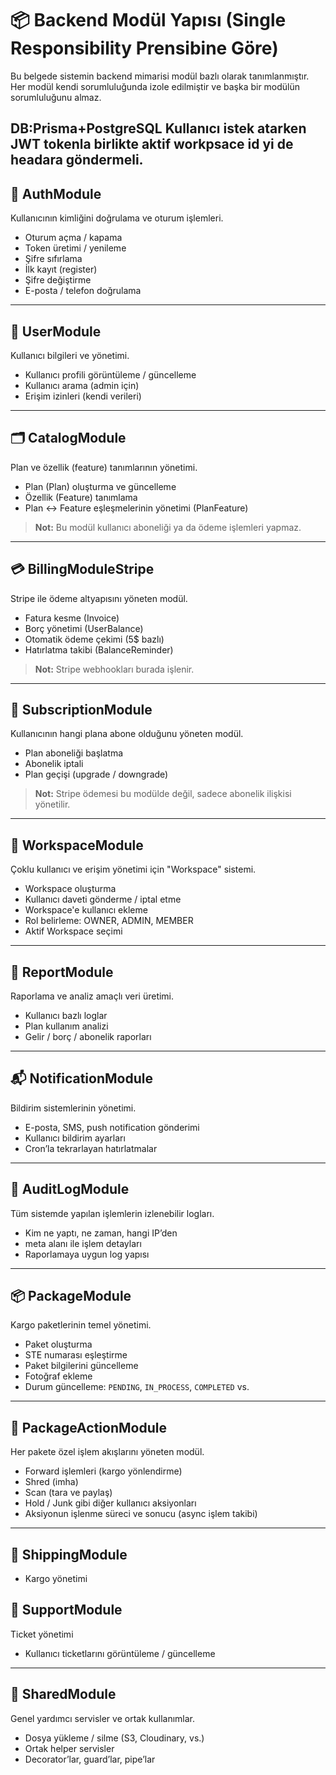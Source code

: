 # 📦 Backend Modül Yapısı (Single Responsibility Prensibine Göre)

Bu belgede sistemin backend mimarisi modül bazlı olarak tanımlanmıştır. Her modül kendi sorumluluğunda izole edilmiştir ve başka bir modülün sorumluluğunu almaz.


###
DB:Prisma+PostgreSQL
Kullanıcı istek atarken JWT tokenla birlikte aktif workpsace id yi de headara göndermeli.
---

## 🔐 AuthModule
Kullanıcının kimliğini doğrulama ve oturum işlemleri.

- Oturum açma / kapama
- Token üretimi / yenileme
- Şifre sıfırlama
- İlk kayıt (register)
- Şifre değiştirme
- E-posta / telefon doğrulama

---

## 👤 UserModule
Kullanıcı bilgileri ve yönetimi.

- Kullanıcı profili görüntüleme / güncelleme
- Kullanıcı arama (admin için)
- Erişim izinleri (kendi verileri)

---

## 🗂 CatalogModule
Plan ve özellik (feature) tanımlarının yönetimi.

- Plan (Plan) oluşturma ve güncelleme
- Özellik (Feature) tanımlama
- Plan ↔ Feature eşleşmelerinin yönetimi (PlanFeature)

> **Not:** Bu modül kullanıcı aboneliği ya da ödeme işlemleri yapmaz.

---

## 💳 BillingModuleStripe
Stripe ile ödeme altyapısını yöneten modül.

- Fatura kesme (Invoice)
- Borç yönetimi (UserBalance)
- Otomatik ödeme çekimi (5$ bazlı)
- Hatırlatma takibi (BalanceReminder)

> **Not:** Stripe webhookları burada işlenir.

---

## 🧾 SubscriptionModule
Kullanıcının hangi plana abone olduğunu yöneten modül.

- Plan aboneliği başlatma
- Abonelik iptali
- Plan geçişi (upgrade / downgrade)

> **Not:** Stripe ödemesi bu modülde değil, sadece abonelik ilişkisi yönetilir.

---

## 🧭 WorkspaceModule
Çoklu kullanıcı ve erişim yönetimi için "Workspace" sistemi.

- Workspace oluşturma
- Kullanıcı daveti gönderme / iptal etme
- Workspace'e kullanıcı ekleme
- Rol belirleme: OWNER, ADMIN, MEMBER
- Aktif Workspace seçimi

---

## 🧾 ReportModule
Raporlama ve analiz amaçlı veri üretimi.

- Kullanıcı bazlı loglar
- Plan kullanım analizi
- Gelir / borç / abonelik raporları

---

## 📬 NotificationModule
Bildirim sistemlerinin yönetimi.

- E-posta, SMS, push notification gönderimi
- Kullanıcı bildirim ayarları
- Cron’la tekrarlayan hatırlatmalar

---

## 🔎 AuditLogModule
Tüm sistemde yapılan işlemlerin izlenebilir logları.

- Kim ne yaptı, ne zaman, hangi IP’den
- meta alanı ile işlem detayları
- Raporlamaya uygun log yapısı

---

## 📦 PackageModule
Kargo paketlerinin temel yönetimi.

- Paket oluşturma
- STE numarası eşleştirme
- Paket bilgilerini güncelleme
- Fotoğraf ekleme
- Durum güncelleme: `PENDING`, `IN_PROCESS`, `COMPLETED` vs.

---

## 🧩 PackageActionModule
Her pakete özel işlem akışlarını yöneten modül.

- Forward işlemleri (kargo yönlendirme)
- Shred (imha)
- Scan (tara ve paylaş)
- Hold / Junk gibi diğer kullanıcı aksiyonları
- Aksiyonun işlenme süreci ve sonucu (async işlem takibi)

---

## 🧩 ShippingModule
- Kargo yönetimi


## 👤 SupportModule
Ticket yönetimi
- Kullanıcı ticketlarını görüntüleme / güncelleme

---

## 🧰 SharedModule
Genel yardımcı servisler ve ortak kullanımlar.

- Dosya yükleme / silme (S3, Cloudinary, vs.)
- Ortak helper servisler
- Decorator’lar, guard’lar, pipe’lar


